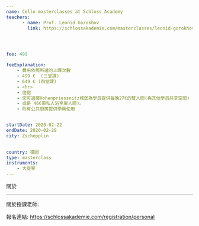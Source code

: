 ```yaml
---
name: Cello masterclasses at Schloss Academy
teachers:
      - name: Prof. Leonid Gorokhov
        link: https://schlossakademie.com/masterclasses/leonid-gorokhov




fee: 499

feeExplanation: 
    - 費用依照所選的上課次數
    - 499 €  (三堂課)
    - 649 € (四堂課)
    - <hr>
    - 住宿
    - 您可選擇Hohenpriessnitz城堡為學員提供每晚27€的雙人間(與其他學員共享空間) 
    - 或是 46€帶私人浴室單人間)。
    - 附有公共廚房提供學員使用


startDate: 2020-02-22
endDate: 2020-02-28
city: Zschepplin 
      

country: 德國
type: masterclass
instruments:
    - 大提琴
---
```

關於



<hr/>


關於授課老師:

報名連結: https://schlossakademie.com/registration/personal


